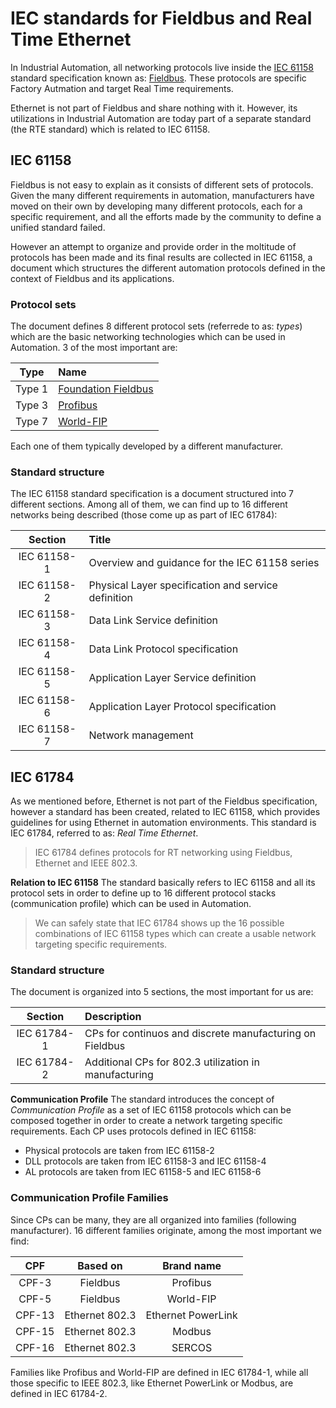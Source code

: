 # IEC standards for Fieldbus and Real Time Ethernet

In Industrial Automation, all networking protocols live inside the [IEC 61158](https://en.wikipedia.org/wiki/Fieldbus#IEC_61158_specification) standard specification known as: [Fieldbus](http://www.fieldbus.org/index.html). These protocols are specific Factory Autmation and target Real Time requirements.

Ethernet is not part of Fieldbus and share nothing with it. However, its utilizations in Industrial Automation are today part of a separate standard (the RTE standard) which is related to IEC 61158.

## IEC 61158
Fieldbus is not easy to explain as it consists of different sets of protocols. Given the many different requirements in automation, manufacturers have moved on their own by developing many different protocols, each for a specific requirement, and all the efforts made by the community to define a unified standard failed.

However an attempt to organize and provide order in the moltitude of protocols has been made and its final results are collected in IEC 61158, a document which structures the different automation protocols defined in the context of Fieldbus and its applications.

### Protocol sets
The document defines 8 different protocol sets (referrede to as: _types_) which are the basic networking technologies which can be used in Automation. 3 of the most important are:

| Type | Name |
|:----:|:-----|
| Type 1 | [Foundation Fieldbus](https://en.wikipedia.org/wiki/Foundation_Fieldbus_H1) |
| Type 3 | [Profibus](https://en.wikipedia.org/wiki/Profibus) |
| Type 7 | [World-FIP](https://en.wikipedia.org/wiki/Factory_Instrumentation_Protocol) |

Each one of them typically developed by a different manufacturer.

### Standard structure
The IEC 61158 standard specification is a document structured into 7 different sections. Among all of them, we can find up to 16 different networks being described (those come up as part of IEC 61784):

| Section | Title |
|:-------:|:------|
| IEC 61158-1 | Overview and guidance for the IEC 61158 series |
| IEC 61158-2 | Physical Layer specification and service definition |
| IEC 61158-3 | Data Link Service definition |
| IEC 61158-4 | Data Link Protocol specification |
| IEC 61158-5 | Application Layer Service definition |
| IEC 61158-6 | Application Layer Protocol specification |
| IEC 61158-7 | Network management |

## IEC 61784
As we mentioned before, Ethernet is not part of the Fieldbus specification, however a standard has been created, related to IEC 61158, which provides guidelines for using Ethernet in automation environments. This standard is IEC 61784, referred to as: _Real Time Ethernet_.

> IEC 61784 defines protocols for RT networking using Fieldbus, Ethernet and IEEE 802.3.

**Relation to IEC 61158** The standard basically refers to IEC 61158 and all its protocol sets in order to define up to 16 different protocol stacks (communication profile) which can be used in Automation. 

> We can safely state that IEC 61784 shows up the 16 possible combinations of IEC 61158 types which can create a usable network targeting specific requirements.

### Standard structure
The document is organized into 5 sections, the most important for us are:

| Section | Description |
|:-------:|:------|
| IEC 61784-1 | CPs for continuos and discrete manufacturing on Fieldbus |
| IEC 61784-2 | Additional CPs for 802.3 utilization in manufacturing |

**Communication Profile** The standard introduces the concept of _Communication Profile_ as a set of IEC 61158 protocols which can be composed together in order to create a network targeting specific requirements. Each CP uses protocols defined in IEC 61158:

- Physical protocols are taken from IEC 61158-2
- DLL protocols are taken from IEC 61158-3 and IEC 61158-4
- AL protocols are taken from IEC 61158-5 and IEC 61158-6 

### Communication Profile Families 
Since CPs can be many, they are all organized into families (following manufacturer). 16 different families originate, among the most important we find:

| CPF | Based on | Brand name |
|:---:|:--------:|:----------:|
| CPF-3 | Fieldbus | Profibus |
| CPF-5 | Fieldbus | World-FIP |
| CPF-13 | Ethernet 802.3 | Ethernet PowerLink |
| CPF-15 | Ethernet 802.3 | Modbus |
| CPF-16 | Ethernet 802.3 | SERCOS |

Families like Profibus and World-FIP are defined in IEC 61784-1, while all those specific to IEEE 802.3, like Ethernet PowerLink or Modbus, are defined in IEC 61784-2.